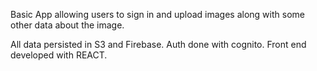 Basic App allowing users to sign in and upload images along with some other data about the image.

All data persisted in S3 and Firebase. Auth done with cognito. Front end developed with REACT.
